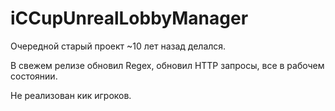 # iCCupUnrealLobbyManager
 
Очередной старый проект ~10 лет назад делался. 

В свежем релизе обновил Regex, обновил HTTP запросы, все в рабочем состоянии.

Не реализован кик игроков.
